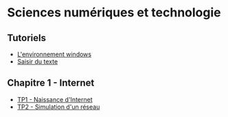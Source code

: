 # Sciences numériques et technologie

## Tutoriels

- [L'environnement windows](tutoriels/windows.md)
- [Saisir du texte](tutoriels/saisie-de-texte.md)
<!---
- [L'Environnement Numérique de Travail (ENT)](tutoriels/ent.md)
- [Le langage Python](tutoriels/python.md)
-->

## Chapitre 1 - Internet

- [TP1 - Naissance d'Internet](01-internet/tp1-naissance-internet.md)
- [TP2 - Simulation d'un réseau](01-internet/tp2-simulation-reseau.md)
